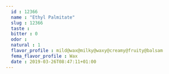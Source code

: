 ```yaml
---
  id : 12366
  name : "Ethyl Palmitate"
  slug : 12366
  taste : 
  bitter : 0
  odor : 
  natural : 1
  flavor_profile : mild@wax@milky@waxy@creamy@fruity@balsam
  fema_flavor_profile : Wax
  date : 2019-03-26T08:47:11+01:00
---
```




